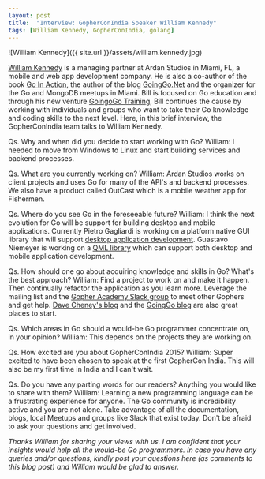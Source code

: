 ```yaml
---
layout: post
title:  "Interview: GopherConIndia Speaker William Kennedy"
tags: [William Kennedy, GopherConIndia, golang]
---
```


![William Kennedy]({{ site.url }}/assets/william.kennedy.jpg) 

[William Kennedy](https://twitter.com/goinggodotnet) is a managing partner at Ardan Studios in Miami, FL, a mobile and web app development company. He is also a co-author of the book [Go In Action](http://www.goinactionbook.com/), the author of the blog [GoingGo.Net](http://goinggo.net/) and the organizer for the Go and MongoDB meetups in Miami. Bill is focused on Go education and through his new venture [GoingoGo Training](http://www.goinggotraining.net/), Bill continues the cause by working with individuals and groups who want to take their Go knowledge and coding skills to the next level. Here, in this brief interview, the GopherConIndia team talks to William Kennedy.

Qs. Why and when did you decide to start working with Go?
William: I needed to move from Windows to Linux and start building services and backend processes.

Qs. What are you currently working on?
William: Ardan Studios works on client projects and uses Go for many of the API's and backend processes. We also have a product called OutCast which is a mobile weather app for Fishermen.

Qs. Where do you see Go in the foreseeable future?
William: I think the next evolution for Go will be support for building desktop and mobile applications. Currently Pietro Gagliardi is working on a platform native GUI library that will support [desktop application development](https://github.com/andlabs/ui). Guastavo Niemeyer is working on a [QML library](https://github.com/go-qml/qml) which can support both desktop and mobile application development.

Qs. How should one go about acquiring knowledge and skills in Go? What's the best approach?
William: Find a project to work on and make it happen. Then continually refactor the application as you learn more. Leverage the mailing list and the [Gopher Academy Slack group](https://gophers.slack.com/) to meet other Gophers and get help. [Dave Cheney's blog](http://dave.cheney.net/) and the [GoingGo blog](http://www.goinggo.net/) are also great places to start. 

Qs. Which areas in Go should a would-be Go programmer concentrate on, in your opinion?
William: This depends on the projects they are working on. 

Qs. How excited are you about GopherConIndia 2015?
William: Super excited to have been chosen to speak at the first GopherCon India. This will also be my first time in India and I can't wait.

Qs. Do you have any parting words for our readers? Anything you would like to share with them?
William: Learning a new programming language can be a frustrating experience for anyone. The Go community is incredibility active and you are not alone. Take advantage of all the documentation, blogs, local Meetups and groups like Slack that exist today. Don't be afraid to ask your questions and get involved.

_Thanks William for sharing your views with us. I am confident that your insights would help all the would-be Go programmers. In case you have any queries and/or questions, kindly post your questions here (as comments to this blog post) and William would be glad to answer._
